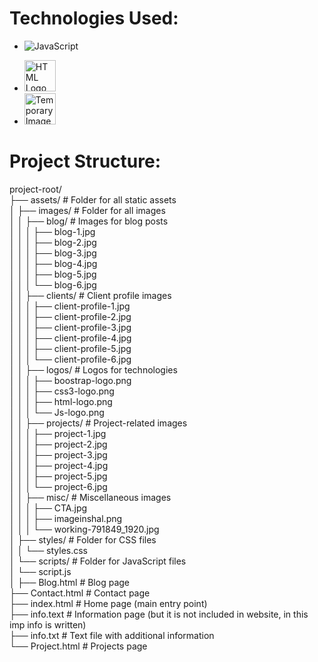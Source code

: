 # Technologies Used: 

- ![JavaScript](https://img.shields.io/badge/javascript-%23323330.svg?style=for-the-badge&logo=javascript&logoColor=%23F7DF1E)

- <img src="https://e7.pngegg.com/pngimages/780/934/png-clipart-html-logo-html5-logo-icons-logos-emojis-tech-companies-thumbnail.png" alt="HTML Logo" width="50" height="50">

- <img src="https://encrypted-tbn0.gstatic.com/images?q=tbn:ANd9GcSGNcROPazO1jI9SFGLW0xdtny_KZfkM-wtLA&s" alt="Temporary Image" width="50" height="50">

# Project Structure:
project-root/<br>
├── assets/                  # Folder for all static assets<br>
│   ├── images/              # Folder for all images<br>
│   │   ├── blog/            # Images for blog posts<br>
│   │   │   ├── blog-1.jpg<br>
│   │   │   ├── blog-2.jpg<br>
│   │   │   ├── blog-3.jpg<br>
│   │   │   ├── blog-4.jpg<br>
│   │   │   ├── blog-5.jpg<br>
│   │   │   └── blog-6.jpg<br>
│   │   ├── clients/         # Client profile images<br>
│   │   │   ├── client-profile-1.jpg<br>
│   │   │   ├── client-profile-2.jpg<br>
│   │   │   ├── client-profile-3.jpg<br>
│   │   │   ├── client-profile-4.jpg<br>
│   │   │   ├── client-profile-5.jpg<br>
│   │   │   └── client-profile-6.jpg<br>
│   │   ├── logos/           # Logos for technologies<br>
│   │   │   ├── boostrap-logo.png<br>
│   │   │   ├── css3-logo.png<br>
│   │   │   ├── html-logo.png<br>
│   │   │   └── Js-logo.png<br>
│   │   ├── projects/        # Project-related images<br>
│   │   │   ├── project-1.jpg<br>
│   │   │   ├── project-2.jpg<br>
│   │   │   ├── project-3.jpg<br>
│   │   │   ├── project-4.jpg<br>
│   │   │   ├── project-5.jpg<br>
│   │   │   └── project-6.jpg<br>
│   │   ├── misc/            # Miscellaneous images<br>
│   │   │   ├── CTA.jpg<br>
│   │   │   ├── imageinshal.png<br>
│   │   │   └── working-791849_1920.jpg<br>
│   ├── styles/              # Folder for CSS files<br>
│   │   └── styles.css<br>
│   └── scripts/             # Folder for JavaScript files<br>
│       └── script.js<br>
│
├── Blog.html                # Blog page<br>
├── Contact.html             # Contact page<br>
├── index.html               # Home page (main entry point)<br>
├── info.text                # Information page (but it is not included in website, in this imp info is written)<br>
├── info.txt                 # Text file with additional information<br>
└── Project.html             # Projects page<br>
